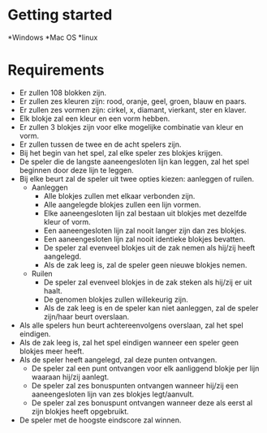 # Getting started
*Windows
*Mac OS
*linux

# Requirements

* Er zullen 108 blokken zijn.
* Er zullen zes kleuren zijn: rood, oranje, geel, groen, blauw en paars.
* Er zullen zes vormen zijn: cirkel, x, diamant, vierkant, ster en klaver.
* Elk blokje zal een kleur en een vorm hebben.
* Er zullen 3 blokjes zijn voor elke mogelijke combinatie van kleur en vorm.
* Er zullen tussen de twee en de acht spelers zijn.
* Bij het begin van het spel, zal elke speler zes blokjes krijgen.
* De speler die de langste aaneengesloten lijn kan leggen, zal het spel beginnen door deze lijn te leggen.
* Bij elke beurt zal de speler uit twee opties kiezen: aanleggen of ruilen.
  + Aanleggen
    - Alle blokjes zullen met elkaar verbonden zijn.
    - Alle aangelegde blokjes zullen een lijn vormen.
    - Elke aaneengesloten lijn zal bestaan uit blokjes met dezelfde kleur of vorm.
    - Een aaneengesloten lijn zal nooit langer zijn dan zes blokjes.
    - Een aaneengesloten lijn zal nooit identieke blokjes bevatten.
    - De speler zal evenveel blokjes uit de zak nemen als hij/zij heeft aangelegd.
    - Als de zak leeg is, zal de speler geen nieuwe blokjes nemen.
  + Ruilen
    - De speler zal evenveel blokjes in de zak steken als hij/zij er uit haalt.
    - De genomen blokjes zullen willekeurig zijn.
    - Als de zak leeg is en de speler kan niet aanleggen, zal de speler zijn/haar beurt overslaan.
* Als alle spelers hun beurt achtereenvolgens overslaan, zal het spel eindigen.
* Als de zak leeg is, zal het spel eindigen wanneer een speler geen blokjes meer heeft.
* Als de speler heeft aangelegd, zal deze punten ontvangen.
  + De speler zal een punt ontvangen voor elk aanliggend blokje per lijn waaraan hij/zij aanlegt.
  + De speler zal zes bonuspunten ontvangen wanneer hij/zij een aaneengesloten lijn van zes blokjes legt/aanvult.
  + De speler zal zes bonuspunt ontvangen wanneer deze als eerst al zijn blokjes heeft opgebruikt.
* De speler met de hoogste eindscore zal winnen.
